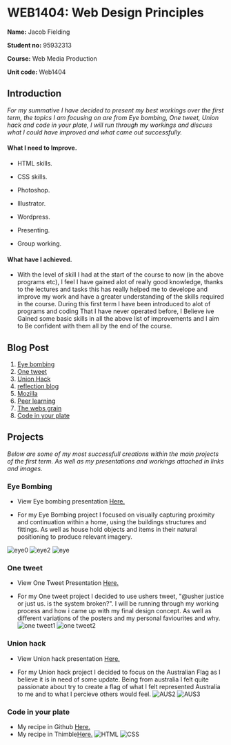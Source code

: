 # WEB1404: Web Design Principles

**Name:** Jacob Fielding

**Student no:** 95932313

**Course:** Web Media Production

**Unit code:** Web1404


## Introduction
_For my summative I have decided to present my best workings over the first term, the topics I am focusing on are from Eye bombing, One tweet, Union hack and code in your plate, I will run through my workings and discuss what I could have improved and what came out successfully._


#### What I need to Improve.

- HTML skills.                

- CSS skills.

- Photoshop.

- Illustrator.

- Wordpress.

- Presenting.

- Group working.

#### What have I achieved.
- With the level of skill I had at the start of the course to now (in the above programs etc), I feel I have gained alot of really good knowledge, thanks to the lectures and tasks this has really helped me to develope and improve my work and have a greater understanding of the skills required in the course. During this first term I have been introduced to alot of programs and coding That I have never operated before, I Believe ive Gained some basic skills in all the above list of improvements and I aim to Be confident with them all by the end of the course.


## Blog Post
1. [Eye bombing ](http://fourthfloor.raveweb.net/jfielding/2016/12/02/week-1-web-media-production-eye-bombing/)
2. [One tweet](http://fourthfloor.raveweb.net/jfielding/2016/12/02/week-2-web-media-production-one-tweet/)
3. [Union Hack](http://fourthfloor.raveweb.net/jfielding/2016/12/02/week-3-web-media-production-the-union-hack/)
4. [reflection blog](http://fourthfloor.raveweb.net/jfielding/wp-admin/post.php?post=14&action=edit)
5. [Mozilla](http://fourthfloor.raveweb.net/jfielding/2016/10/31/mozilla-festival/)
6. [Peer learning](http://fourthfloor.raveweb.net/jfielding/2016/12/02/week-5-web-media-productionreflection-blog/)
7. [The webs grain](http://fourthfloor.raveweb.net/jfielding/2016/12/02/week-7-web-media-productionthe-webs-grain/)
8. [Code in your plate](http://fourthfloor.raveweb.net/jfielding/2016/12/02/week-8-web-media-production-code-in-your-plate/)

## Projects
_Below are some of my most successfull creations within the main projects of the first term. As well as my presentations and workings attached in links and images._ 

### Eye Bombing 
- View Eye bombing presentation [Here.](https://spark.adobe.com/#design/page/f24e1fa1-0f0c-42b4-b272-24f17132154f)

- For my Eye Bombing project I focused on visually capturing proximity and continuation within a home, using the buildings structures and fittings. As well as house hold objects and items in their natural positioning to produce relevant imagery.

![eye0](https://github.com/Jacobisagit/Summative-/blob/master/IMG_20161008_181743.jpg)
![eye2](https://github.com/Jacobisagit/Summative-/blob/master/IMG_20161008_181959.jpg)
![eye](https://github.com/Jacobisagit/Summative-/blob/master/IMG_20161008_180732.jpg)

### One tweet
- View One Tweet Presentation [Here.](https://spark.adobe.com/#design/page/c1d6b301-0f4f-42ad-aa27-b71890e48131)

- For my One tweet project I decided to use ushers tweet, "@usher justice or just us. is the system broken?". I will be running through my working process and how i came up with my final design concept. As well as different variations of the posters and my personal faviourites and why.
![one tweet1](https://github.com/Jacobisagit/Summative-/blob/master/poster%20original.jpg)
![one tweet2](https://github.com/Jacobisagit/Summative-/blob/master/poster%203.jpg)

### Union hack
- View Union hack presentation [Here.](https://spark.adobe.com/#design/page/780243bb-b982-413a-904f-6820811688cf)

- For my Union hack project I decided to focus on the Australian Flag as I believe it is in need of some update. Being from australia I felt quite passionate about try to create a flag of what I felt represented Australia to me and to what I percieve others would feel.
![AUS2](https://github.com/Jacobisagit/Summative-/blob/master/aus%2018.jpg)
![AUS3](https://github.com/Jacobisagit/Summative-/blob/master/aus%2014.jpg)

### Code in your plate
- My recipe in Github [Here.](https://github.com/Jacobisagit/MyRecipe)
- My recipe in Thimble[Here.](https://thimbleprojects.org/jakesathimble/140346/)
![HTML](https://github.com/Jacobisagit/Summative-/blob/master/Screen%20Shot%202016-12-03%20at%2021.31.04.png)
![CSS](https://github.com/Jacobisagit/Summative-/blob/master/Screen%20Shot%202016-12-04%20at%2000.14.53.png)
